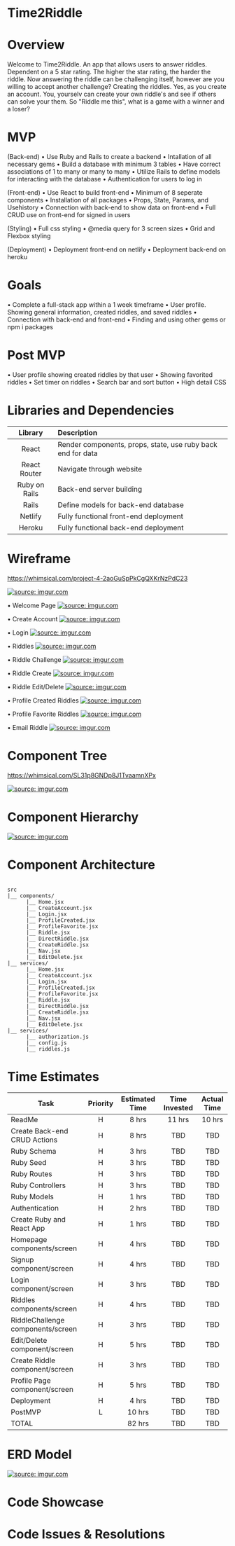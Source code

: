 # Time2Riddle

# Overview

Welcome to Time2Riddle. An app that allows users to answer riddles. Dependent on a 5 star rating. The higher the star rating, the harder the riddle. Now answering the riddle can be challenging itself, however are you willing to accept another challenge? Creating the riddles. Yes, as you create an account. You, yourselv can create your own riddle's and see if others can solve your them. So "Riddle me this", what is a game with a winner and a loser?

# MVP

(Back-end)
• Use Ruby and Rails to create a backend
• Intallation of all necessary gems
• Build a database with minimum 3 tables 
• Have correct associations of 1 to many or many to many
• Utilize Rails to define models for interacting with the database
• Authentication for users to log in

(Front-end)
• Use React to build front-end
• Minimum of 8 seperate components
• Installation of all packages
• Props, State, Params, and Usehistory
• Connection with back-end to show data on front-end
• Full CRUD use on front-end for signed in users

(Styling)
• Full css styling
• @media query for 3 screen sizes
• Grid and Flexbox styling

(Deployment)
• Deployment front-end on netlify
• Deployment back-end on heroku

# Goals

• Complete a full-stack app within a 1 week timeframe
• User profile. Showing general information, created riddles, and saved riddles
• Connection with back-end and front-end
• Finding and using other gems or npm i packages

# Post MVP

• User profile showing created riddles by that user
• Showing favorited riddles
• Set timer on riddles
• Search bar and sort button
• High detail CSS

# Libraries and Dependencies

|     Library      | Description                                |
| :--------------: | :----------------------------------------- |
|      React       | Render components, props, state, use ruby back end for data |
|   React Router   | Navigate through website |
| Ruby on Rails | Back-end server building |
|     Rails     | Define models for back-end database |
|  Netlify  | Fully functional front-end deployment |
|  Heroku  | Fully functional back-end deployment |


# Wireframe

https://whimsical.com/project-4-2aoGuSpPkCgQXKrNzPdC23

<a href="https://imgur.com/DNcUuxL"><img src="https://i.imgur.com/DNcUuxL.png" title="source: imgur.com" /></a>

• Welcome Page
<a href="https://imgur.com/ABxU7Xd"><img src="https://i.imgur.com/ABxU7Xd.png" title="source: imgur.com" /></a>

• Create Account
<a href="https://imgur.com/5D2EGq4"><img src="https://i.imgur.com/5D2EGq4.png" title="source: imgur.com" /></a>

• Login
<a href="https://imgur.com/kgYaghh"><img src="https://i.imgur.com/kgYaghh.png" title="source: imgur.com" /></a>

• Riddles
<a href="https://imgur.com/T314COt"><img src="https://i.imgur.com/T314COt.png" title="source: imgur.com" /></a>

• Riddle Challenge
<a href="https://imgur.com/KaqU0tv"><img src="https://i.imgur.com/KaqU0tv.png" title="source: imgur.com" /></a>

• Riddle Create
<a href="https://imgur.com/3ttNzwB"><img src="https://i.imgur.com/3ttNzwB.png" title="source: imgur.com" /></a>

• Riddle Edit/Delete
<a href="https://imgur.com/mMvzdHF"><img src="https://i.imgur.com/mMvzdHF.png" title="source: imgur.com" /></a>

• Profile Created Riddles
<a href="https://imgur.com/xzZ44BB"><img src="https://i.imgur.com/xzZ44BB.png" title="source: imgur.com" /></a>

• Profile Favorite Riddles
<a href="https://imgur.com/CqM93dp"><img src="https://i.imgur.com/CqM93dp.png" title="source: imgur.com" /></a>

• Email Riddle
<a href="https://imgur.com/INxozG9"><img src="https://i.imgur.com/INxozG9.png" title="source: imgur.com" /></a>

# Component Tree

https://whimsical.com/SL31p8GNDp8J1TvaamnXPx

<a href="https://imgur.com/6EkPt5u"><img src="https://i.imgur.com/6EkPt5u.png" title="source: imgur.com" /></a>

# Component Hierarchy

<a href="https://imgur.com/zOcWtCs"><img src="https://i.imgur.com/zOcWtCs.png" title="source: imgur.com" /></a>

# Component Architecture

```structure

src
|__ components/
      |__ Home.jsx
      |__ CreateAccount.jsx
      |__ Login.jsx
      |__ ProfileCreated.jsx
      |__ ProfileFavorite.jsx
      |__ Riddle.jsx
      |__ DirectRiddle.jsx
      |__ CreateRiddle.jsx
      |__ Nav.jsx
      |__ EditDelete.jsx
|__ services/
      |__ Home.jsx
      |__ CreateAccount.jsx
      |__ Login.jsx
      |__ ProfileCreated.jsx
      |__ ProfileFavorite.jsx
      |__ Riddle.jsx
      |__ DirectRiddle.jsx
      |__ CreateRiddle.jsx
      |__ Nav.jsx
      |__ EditDelete.jsx
|__ services/
      |__ authorization.js
      |__ config.js
      |__ riddles.js

```

# Time Estimates

| Task                | Priority | Estimated Time | Time Invested | Actual Time |
| ------------------- | :------: | :------------: | :-----------: | :---------: |
| ReadMe   |    H     |     8 hrs      |     11 hrs     |    10 hrs    |
| Create Back-end CRUD Actions |    H     |     8 hrs      |      TBD     |     TBD     |
| Ruby Schema |    H     |     3 hrs      |      TBD     |     TBD     |
| Ruby Seed |    H     |     3 hrs      |      TBD     |     TBD     |
| Ruby Routes |    H     |     3 hrs      |      TBD     |     TBD     |
| Ruby Controllers |    H     |     3 hrs      |      TBD     |     TBD     |
| Ruby Models |    H     |     1 hrs      |      TBD     |     TBD     |
| Authentication |    H     |     2 hrs      |      TBD     |     TBD     |
| Create Ruby and React App |    H     |     1 hrs      |      TBD     |     TBD     |
| Homepage components/screen |    H     |     4 hrs      |      TBD     |     TBD     |
| Signup component/screen |    H     |     4 hrs      |      TBD     |     TBD     |
| Login component/screen |    H     |     3 hrs      |      TBD     |     TBD     |
| Riddles components/screen |    H     |     4 hrs      |      TBD     |     TBD     |
| RiddleChallenge components/screen |    H     |     3 hrs      |      TBD     |     TBD     |
| Edit/Delete component/screen |    H     |     5 hrs      |      TBD     |     TBD     |
| Create Riddle component/screen |    H     |     3 hrs      |      TBD     |     TBD     |
| Profile Page component/screen|    H     |     5 hrs      |      TBD     |     TBD     |
| Deployment |    H     |     4 hrs      |      TBD     |     TBD     |
| PostMVP |    L     |     10 hrs      |      TBD     |     TBD     |
| TOTAL               |          |     82 hrs      |    TBD     |     TBD     |

# ERD Model

<a href="https://imgur.com/nMydAhi"><img src="https://i.imgur.com/nMydAhi.png" title="source: imgur.com" /></a>

# Code Showcase

# Code Issues & Resolutions

